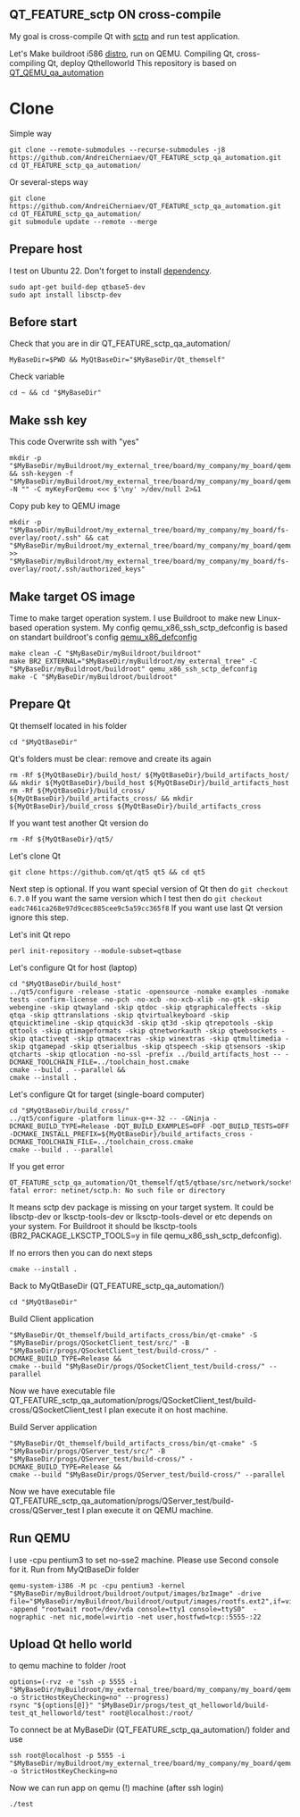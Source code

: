 ## QT_FEATURE_sctp ON cross-compile
My goal is cross-compile Qt with [sctp](https://doc.qt.io/qt-6/qsctpsocket.html#details) and run test application.

Let's Make buildroot i586 [distro](https://en.wikipedia.org/wiki/Linux_distribution), run on QEMU. Compiling Qt, cross-compiling Qt, deploy Qthelloworld
This repository is based on [QT_QEMU_qa_automation](https://github.com/AndreiCherniaev/QT_QEMU_qa_automation)

# Clone
Simple way
```
git clone --remote-submodules --recurse-submodules -j8 https://github.com/AndreiCherniaev/QT_FEATURE_sctp_qa_automation.git
cd QT_FEATURE_sctp_qa_automation/
```
Or several-steps way
```
git clone  https://github.com/AndreiCherniaev/QT_FEATURE_sctp_qa_automation.git
cd QT_FEATURE_sctp_qa_automation/
git submodule update --remote --merge
```

## Prepare host
I test on Ubuntu 22. Don't forget to install [dependency](https://stackoverflow.com/questions/53137250/netinet-sctp-h-no-such-file-or-directory).
```
sudo apt-get build-dep qtbase5-dev
sudo apt install libsctp-dev 
```

## Before start
Check that you are in dir QT_FEATURE_sctp_qa_automation/
```
MyBaseDir=$PWD && MyQtBaseDir="$MyBaseDir/Qt_themself"
```

Check variable
```
cd ~ && cd "$MyBaseDir"
```

## Make ssh key
This code Overwrite ssh with "yes"
```
mkdir -p "$MyBaseDir/myBuildroot/my_external_tree/board/my_company/my_board/qemu_ssh_key" && ssh-keygen -f "$MyBaseDir/myBuildroot/my_external_tree/board/my_company/my_board/qemu_ssh_key/my_qemu_ssh_key" -N "" -C myKeyForQemu <<< $'\ny' >/dev/null 2>&1
```
Copy pub key to QEMU image
```
mkdir -p "$MyBaseDir/myBuildroot/my_external_tree/board/my_company/my_board/fs-overlay/root/.ssh" && cat "$MyBaseDir/myBuildroot/my_external_tree/board/my_company/my_board/qemu_ssh_key/my_qemu_ssh_key.pub" >> "$MyBaseDir/myBuildroot/my_external_tree/board/my_company/my_board/fs-overlay/root/.ssh/authorized_keys"
```

## Make target OS image
Time to make target operation system. I use Buildroot to make new Linux-based operation system. My config qemu_x86_ssh_sctp_defconfig is based on standart buildroot's config [qemu_x86_defconfig](https://github.com/buildroot/buildroot/blob/c0799123742eb9b60ca109c0ea0cb1728c22bf0a/configs/qemu_x86_defconfig)
```
make clean -C "$MyBaseDir/myBuildroot/buildroot"
make BR2_EXTERNAL="$MyBaseDir/myBuildroot/my_external_tree" -C "$MyBaseDir/myBuildroot/buildroot" qemu_x86_ssh_sctp_defconfig
make -C "$MyBaseDir/myBuildroot/buildroot"
```

## Prepare Qt
Qt themself located in his folder
```
cd "$MyQtBaseDir"
```

Qt's folders must be clear: remove and create its again
```
rm -Rf ${MyQtBaseDir}/build_host/ ${MyQtBaseDir}/build_artifacts_host/ && mkdir ${MyQtBaseDir}/build_host ${MyQtBaseDir}/build_artifacts_host
rm -Rf ${MyQtBaseDir}/build_cross/ ${MyQtBaseDir}/build_artifacts_cross/ && mkdir ${MyQtBaseDir}/build_cross ${MyQtBaseDir}/build_artifacts_cross
```

If you want test another Qt version do 
```
rm -Rf ${MyQtBaseDir}/qt5/
```
Let's clone Qt
```
git clone https://github.com/qt/qt5 qt5 && cd qt5
```

Next step is optional. If you want special version of Qt then do `git checkout 6.7.0` If you want the same version which I test then do `git checkout eadc7461ca268e97d9cec885cee9c5a59cc365f8` If you want use last Qt version ignore this step.

Let's init Qt repo
```
perl init-repository --module-subset=qtbase
```

Let's configure Qt for host (laptop)
```
cd "$MyQtBaseDir/build_host"
../qt5/configure -release -static -opensource -nomake examples -nomake tests -confirm-license -no-pch -no-xcb -no-xcb-xlib -no-gtk -skip webengine -skip qtwayland -skip qtdoc -skip qtgraphicaleffects -skip qtqa -skip qttranslations -skip qtvirtualkeyboard -skip qtquicktimeline -skip qtquick3d -skip qt3d -skip qtrepotools -skip qttools -skip qtimageformats -skip qtnetworkauth -skip qtwebsockets -skip qtactiveqt -skip qtmacextras -skip winextras -skip qtmultimedia -skip qtgamepad -skip qtserialbus -skip qtspeech -skip qtsensors -skip qtcharts -skip qtlocation -no-ssl -prefix ../build_artifacts_host -- -DCMAKE_TOOLCHAIN_FILE=../toolchain_host.cmake
cmake --build . --parallel &&
cmake --install .
```

Let's configure Qt for target (single-board computer)
```
cd "$MyQtBaseDir/build_cross/"
../qt5/configure -platform linux-g++-32 -- -GNinja -DCMAKE_BUILD_TYPE=Release -DQT_BUILD_EXAMPLES=OFF -DQT_BUILD_TESTS=OFF -DCMAKE_INSTALL_PREFIX=${MyQtBaseDir}/build_artifacts_cross -DCMAKE_TOOLCHAIN_FILE=../toolchain_cross.cmake
cmake --build . --parallel
```
If you get error
```
QT_FEATURE_sctp_qa_automation/Qt_themself/qt5/qtbase/src/network/socket/qnativesocketengine_unix.cpp:32:10: fatal error: netinet/sctp.h: No such file or directory
```
It means sctp dev package is missing on your target system. It could be libsctp-dev or lksctp-tools-dev or lksctp-tools-devel or etc depends on your system. For Buildroot it should be lksctp-tools (BR2_PACKAGE_LKSCTP_TOOLS=y in file qemu_x86_ssh_sctp_defconfig).

If no errors then you can do next steps
```
cmake --install .
```

Back to MyQtBaseDir (QT_FEATURE_sctp_qa_automation/)
```
cd "$MyQtBaseDir"
```

Build Client application
```
"$MyBaseDir/Qt_themself/build_artifacts_cross/bin/qt-cmake" -S "$MyBaseDir/progs/QSocketClient_test/src/" -B "$MyBaseDir/progs/QSocketClient_test/build-cross/" -DCMAKE_BUILD_TYPE=Release &&
cmake --build "$MyBaseDir/progs/QSocketClient_test/build-cross/" --parallel
```
Now we have executable file QT_FEATURE_sctp_qa_automation/progs/QSocketClient_test/build-cross/QSocketClient_test I plan execute it on host machine.

Build Server application
```
"$MyBaseDir/Qt_themself/build_artifacts_cross/bin/qt-cmake" -S "$MyBaseDir/progs/QServer_test/src/" -B "$MyBaseDir/progs/QServer_test/build-cross/" -DCMAKE_BUILD_TYPE=Release &&
cmake --build "$MyBaseDir/progs/QServer_test/build-cross/" --parallel
```
Now we have executable file QT_FEATURE_sctp_qa_automation/progs/QServer_test/build-cross/QServer_test I plan execute it on QEMU machine.

## Run QEMU
I use -cpu pentium3 to set no-sse2 machine. Please use Second console for it. Run from MyQtBaseDir folder
```
qemu-system-i386 -M pc -cpu pentium3 -kernel "$MyBaseDir/myBuildroot/buildroot/output/images/bzImage" -drive file="$MyBaseDir/myBuildroot/buildroot/output/images/rootfs.ext2",if=virtio,format=raw -append "rootwait root=/dev/vda console=tty1 console=ttyS0"  -nographic -net nic,model=virtio -net user,hostfwd=tcp::5555-:22
```

## Upload Qt hello world 
to qemu machine to folder /root
```
options=(-rvz -e "ssh -p 5555 -i "$MyBaseDir/myBuildroot/my_external_tree/board/my_company/my_board/qemu_ssh_key/my_qemu_ssh_key" -o StrictHostKeyChecking=no" --progress)
rsync "${options[@]}" "$MyBaseDir/progs/test_qt_helloworld/build-test_qt_helloworld/test" root@localhost:/root/
```

To connect be at MyBaseDir (QT_FEATURE_sctp_qa_automation/) folder and use
```
ssh root@localhost -p 5555 -i "$MyBaseDir/myBuildroot/my_external_tree/board/my_company/my_board/qemu_ssh_key/my_qemu_ssh_key" -o StrictHostKeyChecking=no
```

Now we can run app on qemu (!) machine (after ssh login)
```
./test
```
